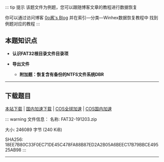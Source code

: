 ::: tip 提示
该题文件为例题，您可以跟随博客文章的教程进行数据恢复

你可以通过访问博客 [0o酱's Blog](https://blog.im0o.top) 并在索引—分类—Winhex数据恢复教程中 找到例题对应的教程
:::

## 本题知识点

- **认识FAT32根目录文件目录项**

- **导出文件**

  - **附加题：恢复含有备份的NTFS文件系统DBR**

-----

## 下载题目

[本站下载](/winhex-tiku/download/main/FAT32-191203.zip) | [国内加速下载](https://cdn.jsdelivr.net/gh/0ojixueseno0/winhex-tiku@main/download/main/FAT32-191203.zip) | [COS全球加速](https://im0o-1254018364.cos.accelerate.myqcloud.com/winhex-tiku/main/FAT32-191203.zip) | [COS国内加速](https://im0o-1254018364.cos.ap-nanjing.myqcloud.com/winhex-tiku/main/FAT32-191203.zip)

::: warning 文件信息：
名称: FAT32-191203.zip

大小: 246089 字节 (240 KiB)

SHA256: 18EE7B80C33F0EC71DE45C478FA88B87ED2A2B05A6BEEC17B79BBCE49525AB98
:::

------
